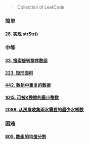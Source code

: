 > Collection of LeetCode

<!-- tabs:start -->

### **简单**

#### [28. 实现 strStr()](LeetCode/28.md)

### **中等**

#### [33. 搜索旋转排序数组](LeetCode/33.md)

#### [223. 矩形面积](LeetCode/223.md)

#### [442. 数组中重复的数据](LeetCode/442.md)

#### [1015. 可被K整除的最小整数](LeetCode/1015.md)

#### [2086. 从房屋收集雨水需要的最少水桶数](LeetCode/2086.md)

### **困难**

#### [805. 数组的均值分割](LeetCode/805.md)

<!-- tabs:end -->
